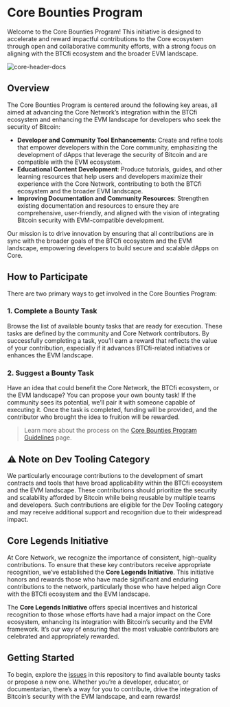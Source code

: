 # Core Bounties Program

Welcome to the Core Bounties Program! This initiative is designed to accelerate and reward impactful contributions to the Core ecosystem through open and collaborative community efforts, with a strong focus on aligning with the BTCfi ecosystem and the broader EVM landscape.

![core-header-docs](https://github.com/user-attachments/assets/160de55b-1732-4612-bb02-f7df8986881a)

## Overview

The Core Bounties Program is centered around the following key areas, all aimed at advancing the Core Network’s integration within the BTCfi ecosystem and enhancing the EVM landscape for developers who seek the security of Bitcoin:

- **Developer and Community Tool Enhancements**: Create and refine tools that empower developers within the Core community, emphasizing the development of dApps that leverage the security of Bitcoin and are compatible with the EVM ecosystem.
- **Educational Content Development**: Produce tutorials, guides, and other learning resources that help users and developers maximize their experience with the Core Network, contributing to both the BTCfi ecosystem and the broader EVM landscape.
- **Improving Documentation and Community Resources**: Strengthen existing documentation and resources to ensure they are comprehensive, user-friendly, and aligned with the vision of integrating Bitcoin security with EVM-compatible development.

Our mission is to drive innovation by ensuring that all contributions are in sync with the broader goals of the BTCfi ecosystem and the EVM landscape, empowering developers to build secure and scalable dApps on Core.

## How to Participate

There are two primary ways to get involved in the Core Bounties Program:

### 1. Complete a Bounty Task

Browse the list of available bounty tasks that are ready for execution. These tasks are defined by the community and Core Network contributors. By successfully completing a task, you’ll earn a reward that reflects the value of your contribution, especially if it advances BTCfi-related initiatives or enhances the EVM landscape.

### 2. Suggest a Bounty Task

Have an idea that could benefit the Core Network, the BTCfi ecosystem, or the EVM landscape? You can propose your own bounty task! If the community sees its potential, we’ll pair it with someone capable of executing it. Once the task is completed, funding will be provided, and the contributor who brought the idea to fruition will be rewarded.

> Learn more about the process on the [Core Bounties Program Guidelines](#) page.

## ⚠️ Note on Dev Tooling Category

We particularly encourage contributions to the development of smart contracts and tools that have broad applicability within the BTCfi ecosystem and the EVM landscape. These contributions should prioritize the security and scalability afforded by Bitcoin while being reusable by multiple teams and developers. Such contributions are eligible for the Dev Tooling category and may receive additional support and recognition due to their widespread impact.

## Core Legends Initiative

At Core Network, we recognize the importance of consistent, high-quality contributions. To ensure that these key contributors receive appropriate recognition, we’ve established the **Core Legends Initiative**. This initiative honors and rewards those who have made significant and enduring contributions to the network, particularly those who have helped align Core with the BTCfi ecosystem and the EVM landscape.

The **Core Legends Initiative** offers special incentives and historical recognition to those whose efforts have had a major impact on the Core ecosystem, enhancing its integration with Bitcoin’s security and the EVM framework. It’s our way of ensuring that the most valuable contributors are celebrated and appropriately rewarded.

## Getting Started

To begin, explore the [issues](#) in this repository to find available bounty tasks or propose a new one. Whether you’re a developer, educator, or documentarian, there’s a way for you to contribute, drive the integration of Bitcoin’s security with the EVM landscape, and earn rewards!

